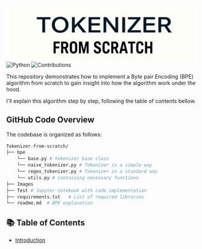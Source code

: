 ![(title)](Images/image.png)
![Python](https://img.shields.io/badge/Python-3.10-blue) ![Contributions](https://img.shields.io/badge/Contributions-Welcome-yellow) 

This repository demonstrates how to implement a Byte pair Encoding (BPE) algorithm from scratch to gain insight into how the algorithm work under the hood.

I'll explain this algorithm step by step, following the table of contents bellow.

<!-- omit in toc -->
## GitHub Code Overview

The codebase is organized as follows:

```bash
Tokenizer-from-scratch/
├── bpe  
    └── base.py # tokenizer base class
    └── naive_tokenizer.py # Tokenizer in a simple way
    └── regex_tokenizer.py # Tokenizer in a standard way
    └── utils.py # containing necessary functions 
├── Images
├── Test # Jupyter notebook with code implementation    
├── requirements.txt   # List of required libraries
└── readme.md  # BPE explanation 
```

<!-- omit in toc -->
## 📚 Table of Contents
- [Introduction](#introduction)